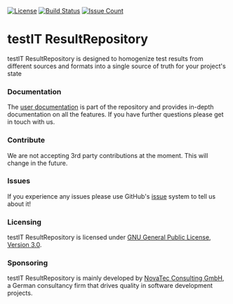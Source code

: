 [![License](https://img.shields.io/badge/License-GNU%20General%20Public%20License%203.0-brightgreen.svg)](http://www.gnu.org/licenses/gpl-3.0.txt)
[![Build Status](https://travis-ci.org/testIT-ResultRepository/resultrepository-core.svg?branch=master)](https://travis-ci.org/testIT-ResultRepository/resultrepository-core)
[![Issue Count](https://codeclimate.com/github/testIT-ResultRepository/resultrepository-core/badges/issue_count.svg)](https://codeclimate.com/github/testIT-ResultRepository/resultrepository-core)

# testIT ResultRepository
testIT ResultRepository is designed to homogenize test results from different sources and formats into a single source of truth for your project's state

### Documentation
The [user documentation](documentation/README.md) is part of the repository and provides in-depth documentation on all the features.
If you have further questions please get in touch with us.

### Contribute
We are not accepting 3rd party contributions at the moment. This will change in the future.

### Issues
If you experience any issues please use GitHub's [issue](https://github.com/testIT-ResultRepository/resultrepository-core/issues) system to tell us about it!

### Licensing
testIT ResultRepository is licensed under [GNU General Public License, Version 3.0](http://www.gnu.org/licenses/gpl-3.0.txt).

### Sponsoring
testIT ResultRepository is mainly developed by [NovaTec Consulting GmbH](http://www.novatec-gmbh.de/), a German consultancy firm that drives quality in software development projects.
